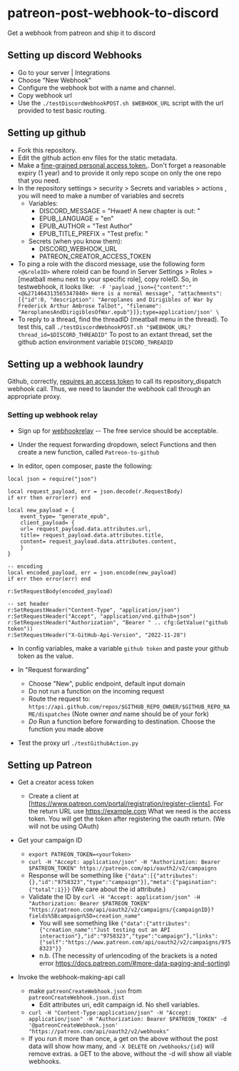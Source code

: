 # patreon-post-webhook-to-discord
Get a webhook from patreon and ship it to discord


## Setting up discord Webhooks

* Go to your server | Integrations
* Choose "New Webhook"
* Configure the webhook bot with a name and channel.
* Copy webhook url
* Use the `./testDiscordWebhookPOST.sh $WEBHOOK_URL` script with the url provided to test basic routing.

## Setting up github

* Fork this repository.
* Edit the github action env files for the static metadata.
* Make a [fine-grained personal access token.](https://docs.github.com/en/authentication/keeping-your-account-and-data-secure/creating-a-personal-access-token#creating-a-fine-grained-personal-access-token). Don't forget a reasonable expiry (1 year) and to provide it only repo scope on only the one repo that you need.
* In the repository settings > security > Secrets and variables > actions , you will need to make a number of variables and secrets
  * Variables: 
    * DISCORD_MESSAGE = "Hwaet! A new chapter is out: "
    * EPUB_LANGUAGE = "en"
    * EPUB_AUTHOR = "Test Author"
    * EPUB_TITLE_PREFIX = "Test prefix: "
  * Secrets (when you know them):
    * DISCORD_WEBHOOK_URL
    * PATREON_CREATOR_ACCESS_TOKEN
* To ping a role with the discord message, use the following form `<@&roleID>` where roleid can be found in Server Settings > Roles > [meatball menu next to your specific role], copy roleID. So, in testwebhook, it looks like: `  -F 'payload_json={"content":"<@&271464313565347840> Here is a normal message", "attachments":[{"id":0, "description": "Aeroplanes and Dirigibles of War by Frederick Arthur Ambrose Talbot", "filename": "AeroplanesAndDirigiblesOfWar.epub"}]};type=application/json' \
` 
* To reply to a thread, find the threadID (meatball menu in the thread). To test this, call `./testDiscordWebhookPOST.sh "$WEBHOOK_URL?thread_id=$DISCORD_THREADID"` To post to an extant thread, set the github action environment variable `DISCORD_THREADID`

## Setting up a webhook laundry

Github, correctly, [requires an access token](https://docs.github.com/en/rest/repos/repos?apiVersion=2022-11-28#create-a-repository-dispatch-event) to call its repository_dispatch webhook call. Thus, we need to launder the webhook call through an appropriate proxy. 


### Setting up webhook relay



* Sign up for [webhookrelay](https://my.webhookrelay.com/) -- The free service should be acceptable.

* Under the request forwarding dropdown, select Functions and then create a new function, called `Patreon-to-github`
* In editor, open composer, paste the following:

```{.lua}
local json = require("json")

local request_payload, err = json.decode(r.RequestBody)
if err then error(err) end

local new_payload = {
    event_type= "generate_epub",
    client_payload= {
    url= request_payload.data.attributes.url, 
    title= request_payload.data.attributes.title,
    content= request_payload.data.attributes.content,
    }
}

-- encoding
local encoded_payload, err = json.encode(new_payload)
if err then error(err) end

r:SetRequestBody(encoded_payload)

-- set header
r:SetRequestHeader("Content-Type", "application/json")
r:SetRequestHeader("Accept", "application/vnd.github+json")
r:SetRequestHeader("Authorization", "Bearer " .. cfg:GetValue("github token"))
r:SetRequestHeader("X-GitHub-Api-Version", "2022-11-28")

```
* In config variables, make a variable `github token` and paste your github token as the value.
* In "Request forwarding"
  * Choose "New", public endpoint, default input domain
  * Do not run a function on the incoming request
  * Route the request to: `https://api.github.com/repos/$GITHUB_REPO_OWNER/$GITHUB_REPO_NAME/dispatches`  (Note owner *and* name should be of your fork)
  * *Do* Run a function before forwarding to destination. Choose the function you made above

* Test the proxy url `./testGithubAction.py`


## Setting up Patreon
* Get a creator acess token
  * Create a client at [https://www.patreon.com/portal/registration/register-clients]. For the return URL use https://example.com What we need is the access token. You will get the token after registering the oauth return. (We will not be using OAuth)
* Get your campaign ID
  * `export PATREON_TOKEN=<yourToken>`
  * `curl -H "Accept: application/json" -H "Authorization: Bearer $PATREON_TOKEN" https://patreon.com/api/oauth2/v2/campaigns`
  * Response will be something like `{"data":[{"attributes":{},"id":"9758323","type":"campaign"}],"meta":{"pagination":{"total":1}}}` (We care about the id attribute.)  
  * Validate the ID by `curl -H "Accept: application/json" -H "Authorization: Bearer $PATREON_TOKEN" "https://patreon.com/api/oauth2/v2/campaigns/{campaignID}?fields%5Bcampaign%5D=creation_name"`
    * You will see something like `{"data":{"attributes":{"creation_name":"Just testing out an API interaction"},"id":"9758323","type":"campaign"},"links":{"self":"https://www.patreon.com/api/oauth2/v2/campaigns/9758323"}}`
    * n.b. (The necessity of urlencoding of the brackets is a noted error https://docs.patreon.com/#more-data-paging-and-sorting)

* Invoke the webhook-making-api call
  * make `patreonCreateWebhook.json` from `patreonCreateWebhook.json.dist`
    * Edit attributes uri, edit campaign id. No shell variables.
  * `curl -H "Content-Type:application/json" -H "Accept: application/json" -H "Authorization: Bearer $PATREON_TOKEN" -d '@patreonCreateWebhook.json' "https://patreon.com/api/oauth2/v2/webhooks"`
  * If you run it more than once, a get on the above without the post data will show how many, and `-X DELETE` on `/webhooks/{id}` will remove extras. a GET to the above, without the -d will show all viable webhooks.

